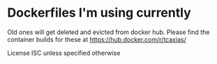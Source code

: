 # Dockerfiles I'm using currently

Old ones will get deleted and evicted from docker hub.
Please find the container builds for these at https://hub.docker.com/r/tcaxias/

License ISC unless specified otherwise
